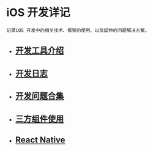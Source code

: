 # iOS 开发详记

`记录iOS 开发中的相关技术、框架的使用、以及延伸的问题解决方案。`

* ## [开发工具介绍](开发工具介绍.md)

* ## [开发日志](开发日志.md)

* ## [开发问题合集](开发问题合集.md)

* ## [三方组件使用](三方组件使用.md)

* ## [React Native](react-native.md)


